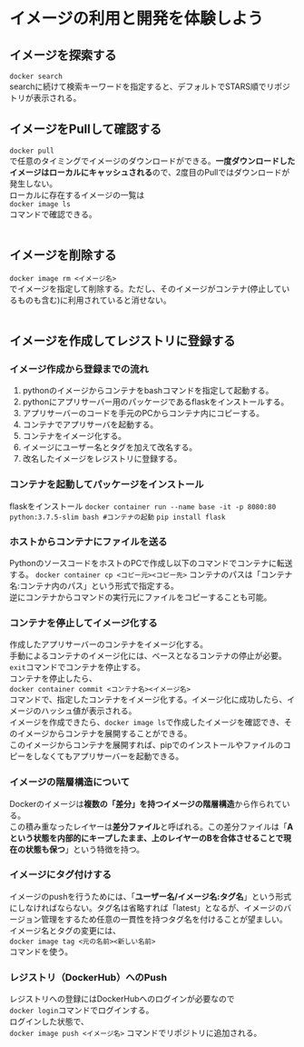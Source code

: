 # イメージの利用と開発を体験しよう
## イメージを探索する
```docker search```  
searchに続けて検索キーワードを指定すると、デフォルトでSTARS順でリポジトリが表示される。
<br>
## イメージをPullして確認する
```docker pull```  
で任意のタイミングでイメージのダウンロードができる。**一度ダウンロードしたイメージはローカルにキャッシュされる**ので、2度目のPullではダウンロードが発生しない。  
ローカルに存在するイメージの一覧は  
```docker image ls```  
コマンドで確認できる。  
<br>
## イメージを削除する
```docker image rm <イメージ名>```  
でイメージを指定して削除する。ただし、そのイメージがコンテナ(停止しているものも含む)に利用されていると消せない。  
<br>
## イメージを作成してレジストリに登録する
### イメージ作成から登録までの流れ
1. pythonのイメージからコンテナをbashコマンドを指定して起動する。
2. pythonにアプリサーバー用のパッケージであるflaskをインストールする。
3. アプリサーバーのコードを手元のPCからコンテナ内にコピーする。
4. コンテナでアプリサーバを起動する。
5. コンテナをイメージ化する。
6. イメージにユーザー名とタグを加えて改名する。
7. 改名したイメージをレジストリに登録する。

### コンテナを起動してパッケージをインストール
flaskをインストール
```docker container run --name base -it -p 8080:80 python:3.7.5-slim bash #コンテナの起動```
```pip install flask```

### ホストからコンテナにファイルを送る
PythonのソースコードをホストのPCで作成し以下のコマンドでコンテナに転送する。
```docker container cp <コピー元><コピー先>```
コンテナのパスは「コンテナ名:コンテナ内のパス」という形式で指定する。  
逆にコンテナからコマンドの実行元にファイルをコピーすることも可能。

### コンテナを停止してイメージ化する
作成したアプリサーバーのコンテナをイメージ化する。  
手動によるコンテナのイメージ化には、ベースとなるコンテナの停止が必要。`exit`コマンドでコンテナを停止する。  
コンテナを停止したら、  
```docker container commit <コンテナ名><イメージ名>```  
コマンドで、指定したコンテナをイメージ化する。イメージ化に成功したら、イメージのハッシュ値が表示される。  
イメージを作成できたら、`docker image ls`で作成したイメージを確認でき、そのイメージからコンテナを展開することができる。  
このイメージからコンテナを展開すれば、pipでのインストールやファイルのコピーをしなくてもアプリサーバーを起動できる。  

### イメージの階層構造について
Dockerのイメージは**複数の「差分」を持つイメージの階層構造**から作られている。  
この積み重なったレイヤーは**差分ファイル**と呼ばれる。この差分ファイルは「**Aという状態を内部的にキープしたまま、上のレイヤーのBを合体させることで現在の状態も保つ**」という特徴を持つ。

### イメージにタグ付けする
イメージのpushを行うためには、「**ユーザー名/イメージ名:タグ名**」という形式にしなければならない。タグ名は省略すれば「latest」となるが、イメージのバージョン管理をするため任意の一貫性を持つタグ名を付けることが望ましい。  
イメージ名とタグの変更には、  
```docker image tag <元の名前><新しい名前>```  
コマンドを使う。

### レジストリ（DockerHub）へのPush
レジストリへの登録にはDockerHubへのログインが必要なので  
```docker login```コマンドでログインする。  
ログインした状態で、  
```docker image push <イメージ名>```
コマンドでリポジトリに追加される。



